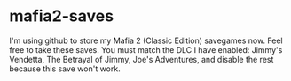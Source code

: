 # mafia2-saves
I'm using github to store my Mafia 2 (Classic Edition) savegames now. Feel free to take these saves. You must match the DLC I have enabled: Jimmy's Vendetta, The Betrayal of Jimmy, Joe's Adventures, and disable the rest because this save won't work.
